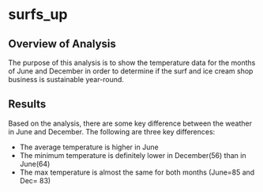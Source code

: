# surfs_up

## Overview of Analysis
The purpose of this analysis is to show the temperature data for the months of June and December in order to determine if the surf and ice cream shop business is sustainable year-round. 

## Results
Based on the analysis, there are some key difference between the weather in June and December. The following are three key differences:
* The average temperature is higher in June
* The minimum temperature is definitely lower in December(56) than in June(64)
* The  max temperature is almost the same for both months (June=85 and Dec= 83)

